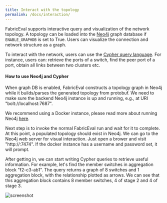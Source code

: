 ```yaml
---
title: Interact with the topology
permalink: /docs/interaction/
---
```


FabricEval supports interactive query and visualization of the network topology.
A topology can be loaded into the [Neo4j](https://neo4j.com/) graph database if
`ENABLE_GRAPHDB` is set to True.
Users can visualize the connection and network structure as a graph.

To interact with the network, users can use the [Cypher query language](https://neo4j.com/docs/cypher-manual/current/introduction/).
For instance, users can: retrieve the ports of a switch, find the peer port of a
port, obtain all links between two clusters etc.

#### How to use Neo4j and Cypher
When graph DB is enabled, FabricEval constructs a topology graph in Neo4j while
it builds/parses the generated topology from protobuf. We need to make sure the
backend Neo4j instance is up and running, e.g., at URI "bolt://localhost:7687".

We recommend using a Docker instance, please read more about running Neo4j
[here](https://neo4j.com/docs/operations-manual/current/docker/introduction/).

Next step is to invoke the normal FabricEval run and wait for it to complete.
At this point, a populated topology should exist in Neo4j. We can go to the Neo4j
web server for visual interaction. Just open a brower and visit "http://<neo4j instance ip>:7474".
If the docker instance has a username and password set, it will prompt.

After getting in, we can start writing Cypher queries to retrieve useful information.
For example, let's find the member switches in aggregation block "f2-c3-ab1".
The query returns a graph of 8 switches and 1 aggregation block, with the relationship
plotted as arrows. We can see that this aggregation block contains 8 member switches,
4 of stage 2 and 4 of stage 3.

![screenshot](/FabricEval/assets/img/neo4j.png)
